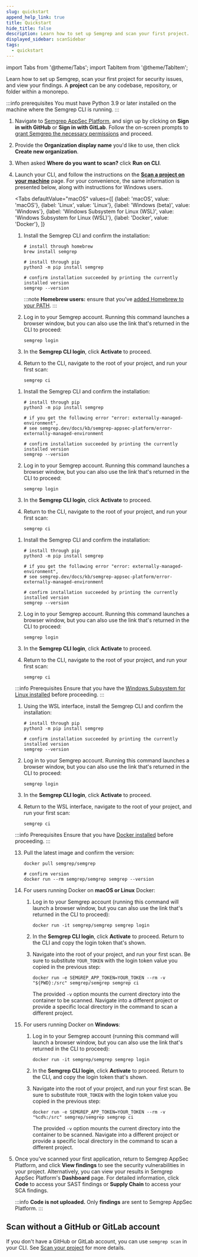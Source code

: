 ```yaml
---
slug: quickstart
append_help_link: true
title: Quickstart
hide_title: false
description: Learn how to set up Semgrep and scan your first project.
displayed_sidebar: scanSidebar
tags:
  - quickstart
---
```



import Tabs from '@theme/Tabs';
import TabItem from '@theme/TabItem';

Learn how to set up Semgrep, scan your first project for security issues, and view your findings. A **project** can be any codebase, repository, or folder within a monorepo.

:::info prerequisites
You must have Python 3.9 or later installed on the machine where the Semgrep CLI is running.
:::

1. Navigate to [Semgrep AppSec Platform](https://semgrep.dev/login), and sign up by clicking on **Sign in with GitHub** or **Sign in with GitLab**. Follow the on-screen prompts to [grant Semgrep the necessary permissions](/deployment/checklist/#permissions) and proceed.
1. Provide the **Organization display name** you'd like to use, then click **Create new organization**.
1. When asked **Where do you want to scan?** click **Run on CLI**.
1. Launch your CLI, and follow the instructions on the [**Scan a project on your machine**](https://semgrep.dev/onboarding/scan) page. For your convenience, the same information is presented below, along with instructions for Windows users.

    <Tabs
        defaultValue="macOS"
        values={[
        {label: 'macOS', value: 'macOS'},
        {label: 'Linux', value: 'Linux'},
        {label: 'Windows (beta)', value: 'Windows'},
        {label: 'Windows Subsystem for Linux (WSL)', value: 'Windows Subsystem for Linux (WSL)'},
        {label: 'Docker', value: 'Docker'},
        ]}
    >

    <TabItem value='macOS'>

    1. Install the Semgrep CLI and confirm the installation:

        ```console
        # install through homebrew
        brew install semgrep

        # install through pip
        python3 -m pip install semgrep

        # confirm installation succeeded by printing the currently installed version
        semgrep --version
        ```

        :::note
        **Homebrew users:** ensure that you've [added Homebrew to your PATH](https://docs.brew.sh/FAQ#my-mac-apps-dont-find-homebrew-utilities).
        :::

    2. Log in to your Semgrep account. Running this command launches a browser window, but you can also use the link that's returned in the CLI to proceed:

        ```console
        semgrep login
        ```

    3. In the **Semgrep CLI login**, click **Activate** to proceed.

    4. Return to the CLI, navigate to the root of your project, and run your first scan:

        ```console
        semgrep ci
        ```

    </TabItem>

    <TabItem value='Linux'>

    1. Install the Semgrep CLI and confirm the installation:

        ```console
        # install through pip
        python3 -m pip install semgrep

        # if you get the following error "error: externally-managed-environment",
        # see semgrep.dev/docs/kb/semgrep-appsec-platform/error-externally-managed-environment 

        # confirm installation succeeded by printing the currently installed version
        semgrep --version
        ```

    2. Log in to your Semgrep account. Running this command launches a browser window, but you can also use the link that's returned in the CLI to proceed:

        ```console
        semgrep login
        ```

    3. In the **Semgrep CLI login**, click **Activate** to proceed.

    4. Return to the CLI, navigate to the root of your project, and run your first scan:

        ```console
        semgrep ci
        ```

    </TabItem>

    <TabItem value='Windows'>

    1. Install the Semgrep CLI and confirm the installation:

        ```console
        # install through pip
        python3 -m pip install semgrep

        # if you get the following error "error: externally-managed-environment",
        # see semgrep.dev/docs/kb/semgrep-appsec-platform/error-externally-managed-environment 

        # confirm installation succeeded by printing the currently installed version
        semgrep --version
        ```

    2. Log in to your Semgrep account. Running this command launches a browser window, but you can also use the link that's returned in the CLI to proceed:

        ```console
        semgrep login
        ```

    3. In the **Semgrep CLI login**, click **Activate** to proceed.

    4. Return to the CLI, navigate to the root of your project, and run your first scan:

        ```console
        semgrep ci
        ```

    </TabItem>

    <TabItem value='Windows Subsystem for Linux (WSL)'>

    :::info Prerequisites
    Ensure that you have the [Windows Subsystem for Linux installed](https://learn.microsoft.com/en-us/windows/wsl/install) before proceeding.
    :::

    1. Using the WSL interface, install the Semgrep CLI and confirm the installation:

        ```console
        # install through pip
        python3 -m pip install semgrep

        # confirm installation succeeded by printing the currently installed version
        semgrep --version
        ```

    2. Log in to your Semgrep account. Running this command launches a browser window, but you can also use the link that's returned in the CLI to proceed:

        ```console
        semgrep login
        ```

    3. In the **Semgrep CLI login**, click **Activate** to proceed.

    4. Return to the WSL interface, navigate to the root of your project, and run your first scan:

        ```console
        semgrep ci
        ```

    </TabItem>

    <TabItem value='Docker'>

    :::info Prerequisites
    Ensure that you have [Docker installed](https://docs.docker.com/desktop/) before proceeding.
    :::

    13. Pull the latest image and confirm the version:

        ```console
        docker pull semgrep/semgrep

        # confirm version
        docker run --rm semgrep/semgrep semgrep --version
        ```

    14. For users running Docker on **macOS or Linux** Docker:

        1. Log in to your Semgrep account (running this command will launch a browser window, but you can also use the link that's returned in the CLI to proceed):

            ```console
            docker run -it semgrep/semgrep semgrep login
            ```

        2. In the **Semgrep CLI login**, click **Activate** to proceed. Return to the CLI and copy the login token that's shown.

        3. Navigate into the root of your project, and run your first scan. Be sure to substitute <code><span class="placeholder">YOUR_TOKEN</span></code> with the login token value you copied in the previous step:

            ```console
            docker run -e SEMGREP_APP_TOKEN=YOUR_TOKEN --rm -v "${PWD}:/src" semgrep/semgrep semgrep ci
            ```

            The provided `-v` option mounts the current directory into the container to be scanned. Navigate into a different project or provide a specific local directory in the command to scan a different project.

    15. For users running Docker on **Windows**:

        1. Log in to your Semgrep account (running this command will launch a browser window, but you can also use the link that's returned in the CLI to proceed):

            ```console
            docker run -it semgrep/semgrep semgrep login
            ```

        2. In the **Semgrep CLI login**, click **Activate** to proceed. Return to the CLI, and copy the login token that's shown.

        3. Navigate into the root of your project, and run your first scan. Be sure to substitute <code><span class="placeholder">YOUR_TOKEN</span></code> with the login token value you copied in the previous step:

            ```console
            docker run -e SEMGREP_APP_TOKEN=YOUR_TOKEN --rm -v "%cd%:/src" semgrep/semgrep semgrep ci
            ```

            The provided `-v` option mounts the current directory into the container to be scanned. Navigate into a different project or provide a specific local directory in the command to scan a different project.

    </TabItem>

    </Tabs>

2. Once you've scanned your first application, return to Semgrep AppSec Platform, and click **View findings** to see the security vulnerabilities in your project. Alternatively, you can view your results in Semgrep AppSec Platform's **Dashboard** page. For detailed information, click **Code** to access your SAST findings or **Supply Chain** to access your SCA findings.

    :::info
    **Code is not uploaded.** Only **findings** are sent to Semgrep AppSec Platform.
    :::

## Scan without a GitHub or GitLab account

If you don't have a GitHub or GitLab account, you can use `semgrep scan` in your CLI. See [Scan your project](/getting-started/cli#scan-your-project) for more details.
